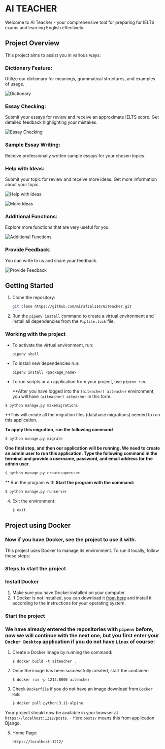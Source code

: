 # AI TEACHER

Welcome to AI Teacher - your comprehensive tool for preparing for IELTS exams and learning English effectively.

## Project Overview

This project aims to assist you in various ways:

### Dictionary Feature:

Utilize our dictionary for meanings, grammatical structures, and examples of usage.

![Dictionary](https://github.com/mirafzal114/AiTeacher/assets/136591233/11a05fa6-2e21-46b5-9c24-87072f66b3f7)

### Essay Checking:

Submit your essays for review and receive an approximate IELTS score. Get detailed feedback highlighting your mistakes.

![Essay Checking](https://github.com/mirafzal114/AiTeacher/assets/136591233/baead5cd-de53-4b40-88e7-cfe9fdf54576)

### Sample Essay Writing:

Receive professionally written sample essays for your chosen topics.

### Help with Ideas:

Submit your topic for review and receive more ideas. Get more information about your topic.

![Help with Ideas](https://github.com/mirafzal114/AiTeacher/assets/136591233/960fc123-776f-451c-b96a-a8b10ec25a29)

![More Ideas](https://github.com/mirafzal114/AiTeacher/assets/136591233/be71df4c-bd13-4579-8a78-a899c8b0cf86)

### Additional Functions:

Explore more functions that are very useful for you.

![Additional Functions](https://github.com/mirafzal114/AiTeacher/assets/136591233/a70dad47-4fb3-442a-9373-9ec3e4cfa78c)

### Provide Feedback:

You can write to us and share your feedback.

![Provide Feedback](https://github.com/mirafzal114/AiTeacher/assets/136591233/3959e6aa-59e1-479a-b825-814706ca83bf)

## Getting Started

1. Clone the repository:
   ```bash
   git clone https://github.com/mirafzal114/AiTeacher.git


2. Run the `pipenv install` command to create a virtual environment and install all dependencies from the `Pipfile.lock` file.

### Working with the project

- To activate the virtual environment, run:
    ```
    pipenv shell
    ```
- To install new dependencies run:
    ```
    pipenv install <package_name>
    ```
- To run scripts or an application from your project, use ``pipenv run``.

  **After you have logged into the `(aiteacher) aiteacher` environment, you will have `(aiteacher) aiteacher` in this form.

```bash
$ python manage.py makemigrations
```

**This will create all the migration files (database migrations) needed to run this application.

**To apply this migration, run the following command**
```bash
$ python manage.py migrate
```
**One final step, and then our application will be running. We need to create an admin user to run this application. Type the following command in the terminal and provide a username, password, and email address for the admin user.**
```bash
$ python manage.py createsuperuser
```
 ** Run the program with
 **Start the program with the command:**
```bash
$ python manage.py runserver
```

4. Exit the environment:
    ````bash
    $ exit
    ````


## Project using Docker
### Now if you have Docker, see the project to use it with.

This project uses Docker to manage its environment. To run it locally, follow these steps:

### Steps to start the project

### Install Docker

1. Make sure you have Docker installed on your computer.
2. If Docker is not installed, you can download it [from here](https://docs.docker.com/get-docker/) and install it according to the instructions for your operating system.

### Start the project
### We have already entered the repositories with `pipenv` before, now we will continue with the next one, but you first enter your `Docker Desktop` application if you do not have `Linux` of course:
1. Create a Docker image by running the command: 
    ```
    $ docker build -t aiteacher .
    ```
2. Once the image has been successfully created, start the container: 
    ```
    $ docker run -p 1212:8000 aiteacher
    ```
3. Check ``Dockerfile`` if you do not have an image download from ``Docker Hub``:
    ````bash
    $ docker pull python:3.11-alpine
    ````

Your project should now be available in your browser at `https://localhost:1212/posts`. - Here `posts/` means this from application Django.

5. Home Page:
    ```
    https://localhost:1212/
    ```
